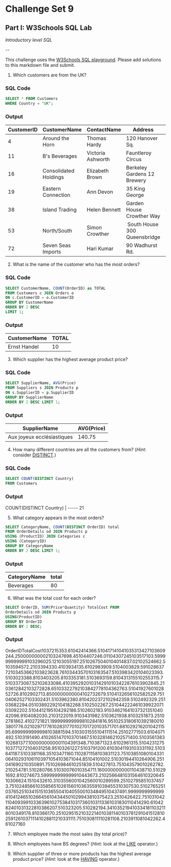 # Challenge Set 9
## Part I: W3Schools SQL Lab 

*Introductory level SQL*

--

This challenge uses the [W3Schools SQL playground](http://www.w3schools.com/sql/trysql.asp?filename=trysql_select_all). Please add solutions to this markdown file and submit.

1. Which customers are from the UK?

### SQL Code

```sql
SELECT * FROM Customers
WHERE Country = "UK";
``` 
### Output

CustomerID	| CustomerName | ContactName | Address	| City |	PostalCode	| Country
----------  | ------------ | ----------- | -------- | ---- | ------------ | -------
4	 | Around the Horn	| Thomas Hardy |	120 Hanover Sq. |	London	| WA1 1DP |	UK
11 |	B's Beverages	| Victoria Ashworth |	Fauntleroy Circus |	London |	EC2 5NT |	UK
16 |	Consolidated Holdings |	Elizabeth Brown |	Berkeley Gardens 12 Brewery	| London |	WX1 6LT |	UK
19 |	Eastern Connection	| Ann Devon |	35 King George | London |	WX3 6FW	| UK
38 | 	Island Trading	| Helen Bennett	| Garden House Crowther Way |	Cowes	| PO31 7PJ |	UK
53 | North/South | Simon Crowther	| South House 300 Queensbridge | London |	SW7 1RZ |	UK
72 |	Seven Seas Imports |	Hari Kumar |	90 Wadhurst Rd. |	London |	OX15 4NB |	UK


2. What is the name of the customer who has the most orders?

### SQL Code

```sql
SELECT CustomerName, COUNT(OrderID) as TOTAL
FROM Customers c JOIN Orders o
ON c.CustomerID = o.CustomerID
GROUP BY CustomerName
ORDER BY 2 DESC 
LIMIT 1;
``` 
### Output

CustomerName | 	TOTAL
------------ | -------------
Ernst Handel | 	10

3. Which supplier has the highest average product price?
### SQL Code

```sql
SELECT SupplierName, AVG(Price) 
FROM Suppliers s JOIN Products p
ON s.SupplierID = p.SupplierID
GROUP BY SupplierName
ORDER BY 2 DESC LIMIT 1;
``` 
### Output


SupplierName | 		AVG(Price)
------------ | -------------
Aux joyeux ecclésiastiques | 	140.75

4. How many different countries are all the customers from? (*Hint:* consider [DISTINCT](http://www.w3schools.com/sql/sql_distinct.asp).)

### SQL Code

```sql
SELECT COUNT(DISTINCT Country) 
FROM Customers
``` 
### Output

COUNT(DISTINCT Country)
| -----
21

5. What category appears in the most orders?

```sql
SELECT CategoryName, COUNT(DISTINCT OrderID) total
FROM OrderDetails od JOIN Products p
USING (ProductID) JOIN Categories c
USING (CategoryID)
GROUP BY CategoryName
ORDER BY 2 DESC LIMIT 1;
``` 
### Output

CategoryName | 			total
------------ | -------------
Beverages | 	80

6. What was the total cost for each order?

```sql
SELECT OrderID, SUM(Price*Quantity) TotalCost FROM 
OrderDetails od JOIN Products p
USING(ProductID)
GROUP BY OrderID
ORDER BY 2 DESC;
``` 
### Output

<tbody><tr><th>OrderID</th><th>TotalCost</th></tr><tr><td>10372</td><td>15353.6</td></tr><tr><td>10424</td><td>14366.5</td></tr><tr><td>10417</td><td>14104</td></tr><tr><td>10353</td><td>13427</td></tr><tr><td>10360</td><td>9244.250000000002</td></tr><tr><td>10324</td><td>7698.45</td></tr><tr><td>10440</td><td>7246.01</td></tr><tr><td>10430</td><td>7245</td></tr><tr><td>10351</td><td>7103.599999999999</td></tr><tr><td>10329</td><td>6025.12</td></tr><tr><td>10305</td><td>5197.25</td></tr><tr><td>10267</td><td>5040</td></tr><tr><td>10401</td><td>4837.02</td></tr><tr><td>10252</td><td>4662.5</td></tr><tr><td>10359</td><td>4572.2</td></tr><tr><td>10339</td><td>4330.4</td></tr><tr><td>10393</td><td>4135.6</td></tr><tr><td>10298</td><td>3909.5</td></tr><tr><td>10400</td><td>3829.59</td></tr><tr><td>10286</td><td>3772</td></tr><tr><td>10345</td><td>3662</td></tr><tr><td>10382</td><td>3628.76</td></tr><tr><td>10344</td><td>3570</td></tr><tr><td>10316</td><td>3547.5</td></tr><tr><td>10398</td><td>3420</td></tr><tr><td>10402</td><td>3393.5</td></tr><tr><td>10302</td><td>3388.8</td></tr><tr><td>10340</td><td>3205.8</td></tr><tr><td>10335</td><td>3181.5</td></tr><tr><td>10369</td><td>3159.8</td></tr><tr><td>10431</td><td>3155</td></tr><tr><td>10255</td><td>3115.75</td></tr><tr><td>10337</td><td>3087.52</td></tr><tr><td>10263</td><td>3086.4</td></tr><tr><td>10395</td><td>2920</td></tr><tr><td>10314</td><td>2910</td></tr><tr><td>10342</td><td>2876</td></tr><tr><td>10390</td><td>2845.2</td></tr><tr><td>10361</td><td>2842</td></tr><tr><td>10327</td><td>2828.65</td></tr><tr><td>10332</td><td>2792</td></tr><tr><td>10384</td><td>2778</td></tr><tr><td>10436</td><td>2763.5</td></tr><tr><td>10419</td><td>2760</td></tr><tr><td>10285</td><td>2726.8</td></tr><tr><td>10290</td><td>2713.8500000000004</td></tr><tr><td>10273</td><td>2679.5</td></tr><tr><td>10413</td><td>2656</td></tr><tr><td>10258</td><td>2529.75</td></tr><tr><td>10406</td><td>2527</td></tr><tr><td>10330</td><td>2431.5</td></tr><tr><td>10396</td><td>2380.8</td></tr><tr><td>10420</td><td>2372</td></tr><tr><td>10294</td><td>2359.5</td></tr><tr><td>10249</td><td>2329.25</td></tr><tr><td>10368</td><td>2294.05</td></tr><tr><td>10389</td><td>2292</td></tr><tr><td>10418</td><td>2268.5</td></tr><tr><td>10250</td><td>2267.25</td></tr><tr><td>10442</td><td>2246</td></tr><tr><td>10399</td><td>2207</td></tr><tr><td>10309</td><td>2202.5</td></tr><tr><td>10441</td><td>2195</td></tr><tr><td>10429</td><td>2186.5</td></tr><tr><td>10260</td><td>2183.9</td></tr><tr><td>10346</td><td>2164</td></tr><tr><td>10373</td><td>2135</td></tr><tr><td>10404</td><td>2096.9</td></tr><tr><td>10408</td><td>2030.2</td></tr><tr><td>10312</td><td>2019.9</td></tr><tr><td>10343</td><td>1982.5</td></tr><tr><td>10362</td><td>1938.8</td></tr><tr><td>10325</td><td>1873.25</td></tr><tr><td>10278</td><td>1862.4</td></tr><tr><td>10272</td><td>1821.1999999999998</td></tr><tr><td>10284</td><td>1816.95</td></tr><tr><td>10253</td><td>1806</td></tr><tr><td>10392</td><td>1800</td></tr><tr><td>10380</td><td>1776.02</td></tr><tr><td>10297</td><td>1776</td></tr><tr><td>10283</td><td>1770</td></tr><tr><td>10270</td><td>1720</td></tr><tr><td>10357</td><td>1701.68</td></tr><tr><td>10292</td><td>1620</td></tr><tr><td>10421</td><td>1595.6999999999998</td></tr><tr><td>10388</td><td>1594.5</td></tr><tr><td>10303</td><td>1555</td></tr><tr><td>10411</td><td>1514.25</td></tr><tr><td>10277</td><td>1503.6</td></tr><tr><td>10407</td><td>1492.5</td></tr><tr><td>10319</td><td>1490.4</td></tr><tr><td>10265</td><td>1470</td></tr><tr><td>10370</td><td>1467.5</td></tr><tr><td>10328</td><td>1462</td></tr><tr><td>10257</td><td>1400.5</td></tr><tr><td>10356</td><td>1383</td></tr><tr><td>10268</td><td>1377.1000000000001</td></tr><tr><td>10439</td><td>1348.7</td></tr><tr><td>10387</td><td>1323.6</td></tr><tr><td>10296</td><td>1315.5</td></tr><tr><td>10423</td><td>1275</td></tr><tr><td>10377</td><td>1272</td></tr><tr><td>10403</td><td>1258.95</td></tr><tr><td>10326</td><td>1227.5</td></tr><tr><td>10379</td><td>1200.6</td></tr><tr><td>10304</td><td>1193</td></tr><tr><td>10333</td><td>1192.5</td></tr><tr><td>10364</td><td>1187.5</td></tr><tr><td>10338</td><td>1168.35</td></tr><tr><td>10347</td><td>1160.1</td></tr><tr><td>10287</td><td>1158</td></tr><tr><td>10383</td><td>1123.75</td></tr><tr><td>10385</td><td>1080</td></tr><tr><td>10433</td><td>1064</td></tr><tr><td>10293</td><td>1061</td></tr><tr><td>10397</td><td>1054</td></tr><tr><td>10367</td><td>1044.85</td></tr><tr><td>10410</td><td>1002.5</td></tr><tr><td>10301</td><td>944</td></tr><tr><td>10264</td><td>906.25</td></tr><tr><td>10416</td><td>902</td></tr><tr><td>10350</td><td>891.75</td></tr><tr><td>10269</td><td>846</td></tr><tr><td>10251</td><td>839.5</td></tr><tr><td>10427</td><td>813.75</td></tr><tr><td>10435</td><td>790</td></tr><tr><td>10262</td><td>782.2</td></tr><tr><td>10254</td><td>781.5</td></tr><tr><td>10280</td><td>766.5</td></tr><tr><td>10300</td><td>760</td></tr><tr><td>10354</td><td>711.1600000000001</td></tr><tr><td>10438</td><td>710.5</td></tr><tr><td>10291</td><td>692.8</td></tr><tr><td>10274</td><td>673.5999999999999</td></tr><tr><td>10443</td><td>673.2</td></tr><tr><td>10256</td><td>648</td></tr><tr><td>10315</td><td>646</td></tr><tr><td>10320</td><td>645</td></tr><tr><td>10306</td><td>624.15</td></tr><tr><td>10432</td><td>610.3</td></tr><tr><td>10355</td><td>600</td></tr><tr><td>10425</td><td>600</td></tr><tr><td>10289</td><td>599.25</td></tr><tr><td>10279</td><td>585</td></tr><tr><td>10374</td><td>573.75</td></tr><tr><td>10248</td><td>566</td></tr><tr><td>10358</td><td>565</td></tr><tr><td>10261</td><td>560</td></tr><tr><td>10363</td><td>559</td></tr><tr><td>10394</td><td>553</td></tr><tr><td>10307</td><td>530.5</td></tr><tr><td>10276</td><td>525</td></tr><tr><td>10376</td><td>525</td></tr><tr><td>10341</td><td>515</td></tr><tr><td>10365</td><td>504</td></tr><tr><td>10405</td><td>500</td></tr><tr><td>10348</td><td>495</td></tr><tr><td>10437</td><td>491.99999999999994</td></tr><tr><td>10412</td><td>465</td></tr><tr><td>10266</td><td>456</td></tr><tr><td>10434</td><td>450</td></tr><tr><td>10299</td><td>438</td></tr><tr><td>10375</td><td>423.25</td></tr><tr><td>10426</td><td>422.75</td></tr><tr><td>10310</td><td>421</td></tr><tr><td>10409</td><td>399</td></tr><tr><td>10336</td><td>396</td></tr><tr><td>10275</td><td>384</td></tr><tr><td>10317</td><td>360</td></tr><tr><td>10311</td><td>336</td></tr><tr><td>10318</td><td>301</td></tr><tr><td>10414</td><td>290.6</td></tr><tr><td>10428</td><td>240</td></tr><tr><td>10313</td><td>228</td></tr><tr><td>10386</td><td>207.5</td></tr><tr><td>10323</td><td>205.5</td></tr><tr><td>10282</td><td>194.34</td></tr><tr><td>10352</td><td>194</td></tr><tr><td>10334</td><td>181</td></tr><tr><td>10321</td><td>180</td></tr><tr><td>10349</td><td>178.8</td></tr><tr><td>10366</td><td>170.25</td></tr><tr><td>10295</td><td>152</td></tr><tr><td>10322</td><td>140</td></tr><tr><td>10381</td><td>140</td></tr><tr><td>10378</td><td>129</td></tr><tr><td>10415</td><td>128</td></tr><tr><td>10259</td><td>126</td></tr><tr><td>10371</td><td>114</td></tr><tr><td>10288</td><td>112</td></tr><tr><td>10331</td><td>111.75</td></tr><tr><td>10308</td><td>111</td></tr><tr><td>10281</td><td>108.2</td></tr><tr><td>10391</td><td>108</td></tr><tr><td>10422</td><td>62.46</td></tr><tr><td>10271</td><td>60</td></tr></tbody>

7. Which employee made the most sales (by total price)?

8. Which employees have BS degrees? (*Hint:* look at the [LIKE](http://www.w3schools.com/sql/sql_like.asp) operator.)

9. Which supplier of three or more products has the highest average product price? (*Hint:* look at the [HAVING](http://www.w3schools.com/sql/sql_having.asp) operator.)
